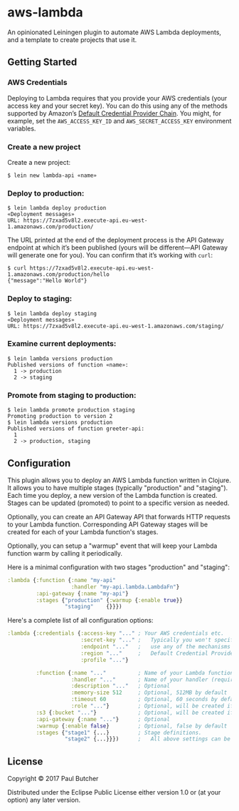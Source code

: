 # aws-lambda

An opinionated Leiningen plugin to automate AWS Lambda deployments, and a template to create projects that use it.

## Getting Started

### AWS Credentials

Deploying to Lambda requires that you provide your AWS credentials (your access key and your secret key). You can do this using any of the methods supported by Amazon’s [Default Credential Provider Chain](http://docs.aws.amazon.com/sdk-for-java/v1/developer-guide/credentials.html#credentials-default). You might, for example, set the `AWS_ACCESS_KEY_ID` and `AWS_SECRET_ACCESS_KEY` environment variables.

### Create a new project

Create a new project:

```ShellSession
$ lein new lambda-api «name»
```

### Deploy to production:

```ShellSession
$ lein lambda deploy production
«Deployment messages»
URL: https://7zxad5v8l2.execute-api.eu-west-1.amazonaws.com/production/
```

The URL printed at the end of the deployment process is the API Gateway endpoint at which it’s been published (yours will be different—API Gateway will generate one for you). You can confirm that it’s working with `curl`:

```ShellSession
$ curl https://7zxad5v8l2.execute-api.eu-west-1.amazonaws.com/production/hello
{"message":"Hello World"}
```

### Deploy to staging:

```ShellSession
$ lein lambda deploy staging
«Deployment messages»
URL: https://7zxad5v8l2.execute-api.eu-west-1.amazonaws.com/staging/
```

### Examine current deployments:

```ShellSession
$ lein lambda versions production
Published versions of function «name»:
  1 -> production
  2 -> staging
```
### Promote from staging to production:

```ShellSession
$ lein lambda promote production staging
Promoting production to version 2
$ lein lambda versions production
Published versions of function greeter-api:
  1
  2 -> production, staging
```

## Configuration

This plugin allows you to deploy an AWS Lambda function written in Clojure. It allows you to have multiple stages (typically "production" and "staging"). Each time you deploy, a new version of the Lambda function is created. Stages can be updated (promoted) to point to a specific version as needed.

Optionally, you can create an API Gateway API that forwards HTTP requests to your Lambda function. Corresponding API Gateway stages will be created for each of your Lambda function's stages.

Optionally, you can setup a "warmup" event that will keep your Lambda function warm by calling it periodically.

Here is a minimal configuration with two stages "production" and "staging":

```Clojure
:lambda {:function {:name "my-api"
                    :handler "my-api.lambda.LambdaFn"}
         :api-gateway {:name "my-api"}
         :stages {"production" {:warmup {:enable true}}
                  "staging"    {}}})
```

Here's a complete list of all configuration options:

```Clojure
:lambda {:credentials {:access-key "..." ; Your AWS credentials etc.
                       :secret-key "..." ;   Typically you won't specify them here, but instead
                       :endpoint "..."   ;   use any of the mechanisms supported by the AWS
                       :region "..."     ;   Default Credential Provider Chain
                       :profile "..."}

         :function {:name "..."          ; Name of your Lambda function (required)
                    :handler "..."       ; Name of your handler (required)
                    :description "..."   ; Optional
                    :memory-size 512     ; Optional, 512MB by default
                    :timeout 60          ; Optional, 60 seconds by default
                    :role "..."}         ; Optional, will be created if not specified
         :s3 {:bucket "..."}             ; Optional, will be created if not specified
         :api-gateway {:name "..."}      ; Optional
         :warmup {:enable false}         ; Optional, false by default
         :stages {"stage1" {...}         ; Stage definitions.
                  "stage2" {...}}})      ;   All above settings can be overridden per-stage
```

## License

Copyright © 2017 Paul Butcher

Distributed under the Eclipse Public License either version 1.0 or (at
your option) any later version.
